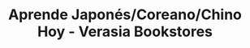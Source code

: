 ---
title: "Aprende Japonés/Coreano/Chino Hoy - Verasia Bookstores"
url: /madrid/aprende-japones-coreano-chino-hoy-verasia-bookstores/
shop: Bücher
---